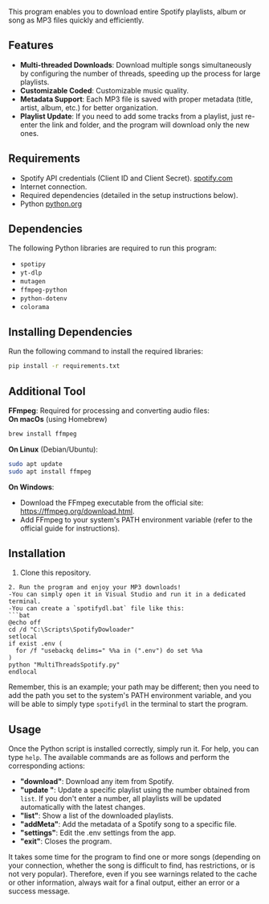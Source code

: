 This program enables you to download entire Spotify playlists, album or song as MP3 files quickly and efficiently.  

## Features  
- **Multi-threaded Downloads**: Download multiple songs simultaneously by configuring the number of threads, speeding up the process for large playlists.  
- **Customizable Coded**: Customizable music quality.  
- **Metadata Support**: Each MP3 file is saved with proper metadata (title, artist, album, etc.) for better organization.  
- **Playlist Update**: If you need to add some tracks from a playlist, just re-enter the link and folder, and the program will download only the new ones.

## Requirements  
- Spotify API credentials (Client ID and Client Secret).
  [spotify.com](https://developer.spotify.com/)
- Internet connection.  
- Required dependencies (detailed in the setup instructions below).  
- Python 
  [python.org](https://www.python.org/)

## Dependencies  

The following Python libraries are required to run this program:  
- `spotipy`   
- `yt-dlp`
- `mutagen`
- `ffmpeg-python`
- `python-dotenv`
- `colorama`

## Installing Dependencies  
 
Run the following command to install the required libraries:  
```bash
pip install -r requirements.txt
```
## Additional Tool  
 
**FFmpeg**: Required for processing and converting audio files:  
**On macOs** (using Homebrew)
```bash
brew install ffmpeg
```
**On Linux** (Debian/Ubuntu):
```bash
sudo apt update
sudo apt install ffmpeg
```
**On Windows**:
- Download the FFmpeg executable from the official site: https://ffmpeg.org/download.html.
- Add FFmpeg to your system's PATH environment variable (refer to the official guide for 
  instructions).
  
## Installation  
 
1. Clone this repository.

  ```
2. Run the program and enjoy your MP3 downloads!
  -You can simply open it in Visual Studio and run it in a dedicated terminal.
  -You can create a `spotifydl.bat` file like this:
  ```bat
  @echo off
  cd /d "C:\Scripts\SpotifyDowloader"
  setlocal
  if exist .env (
    for /f "usebackq delims=" %%a in (".env") do set %%a
  )
  python "MultiThreadsSpotify.py"
  endlocal

  ```
  Remember, this is an example; your path may be different; then you need to add the path you set to the system's PATH environment variable, and you will be able to simply type `spotifydl` in the terminal to start the program.

  ## Usage
  Once the Python script is installed correctly, simply run it. For help, you can type `help`. The available commands are as follows and perform the corresponding actions:

- **"download"**: Download any item from Spotify.
- **"update <playlist number>"**: Update a specific playlist using the number obtained from `list`. If you don't enter a number, all playlists will be updated automatically with the latest changes.
- **"list"**: Show a list of the downloaded playlists.
- **"addMeta"**: Add the metadata of a Spotify song to a specific file.
- **"settings"**: Edit the .env settings from the app.
- **"exit"**: Closes the program.

It takes some time for the program to find one or more songs (depending on your connection, whether the song is difficult to find, has restrictions, or is not very popular). Therefore, even if you see warnings related to the cache or other information, always wait for a final output, either an error or a success message.
